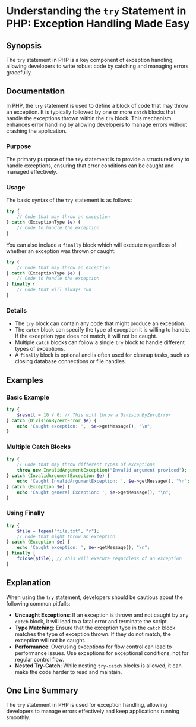 <!--
Meta Description: # Understanding the `try` Statement in PHP: Exception Handling Made Easy ## Synopsis The `try` statement in PHP is a key component of exception handli...
Meta Keywords: exception, try, catch, code, php
-->

# Understanding the `try` Statement in PHP: Exception Handling Made Easy

## Synopsis
The `try` statement in PHP is a key component of exception handling, allowing developers to write robust code by catching and managing errors gracefully.

## Documentation
In PHP, the `try` statement is used to define a block of code that may throw an exception. It is typically followed by one or more `catch` blocks that handle the exceptions thrown within the `try` block. This mechanism enhances error handling by allowing developers to manage errors without crashing the application.

### Purpose
The primary purpose of the `try` statement is to provide a structured way to handle exceptions, ensuring that error conditions can be caught and managed effectively.

### Usage
The basic syntax of the `try` statement is as follows:

```php
try {
    // Code that may throw an exception
} catch (ExceptionType $e) {
    // Code to handle the exception
}
```

You can also include a `finally` block which will execute regardless of whether an exception was thrown or caught:

```php
try {
    // Code that may throw an exception
} catch (ExceptionType $e) {
    // Code to handle the exception
} finally {
    // Code that will always run
}
```

### Details
- The `try` block can contain any code that might produce an exception.
- The `catch` block can specify the type of exception it is willing to handle. If the exception type does not match, it will not be caught.
- Multiple `catch` blocks can follow a single `try` block to handle different types of exceptions.
- A `finally` block is optional and is often used for cleanup tasks, such as closing database connections or file handles.

## Examples

### Basic Example
```php
try {
    $result = 10 / 0; // This will throw a DivisionByZeroError
} catch (DivisionByZeroError $e) {
    echo 'Caught exception: ',  $e->getMessage(), "\n";
}
```

### Multiple Catch Blocks
```php
try {
    // Code that may throw different types of exceptions
    throw new InvalidArgumentException("Invalid argument provided");
} catch (InvalidArgumentException $e) {
    echo 'Caught InvalidArgumentException: ', $e->getMessage(), "\n";
} catch (Exception $e) {
    echo 'Caught general Exception: ', $e->getMessage(), "\n";
}
```

### Using Finally
```php
try {
    $file = fopen("file.txt", "r");
    // Code that might throw an exception
} catch (Exception $e) {
    echo 'Caught exception: ', $e->getMessage(), "\n";
} finally {
    fclose($file); // This will execute regardless of an exception
}
```

## Explanation
When using the `try` statement, developers should be cautious about the following common pitfalls:

- **Uncaught Exceptions**: If an exception is thrown and not caught by any `catch` block, it will lead to a fatal error and terminate the script.
- **Type Matching**: Ensure that the exception type in the `catch` block matches the type of exception thrown. If they do not match, the exception will not be caught.
- **Performance**: Overusing exceptions for flow control can lead to performance issues. Use exceptions for exceptional conditions, not for regular control flow.
- **Nested Try-Catch**: While nesting `try-catch` blocks is allowed, it can make the code harder to read and maintain.

## One Line Summary
The `try` statement in PHP is used for exception handling, allowing developers to manage errors effectively and keep applications running smoothly.